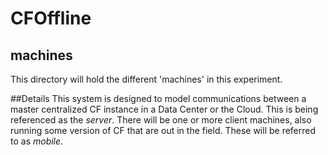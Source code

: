 # CFOffline
## machines
This directory will hold the different 'machines' in this experiment.

##Details
This system is designed to model communications between a master centralized CF instance in a Data Center or the Cloud.  This is being referenced as the *server*.  There will be one or more client machines, also running some version of CF that are out in the field.  These will be referred to as *mobile*.
